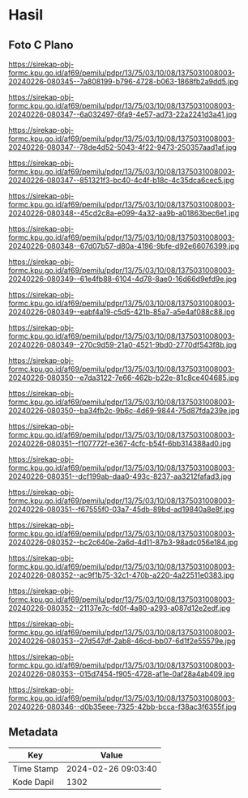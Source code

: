 # Hasil

## Foto C Plano

https://sirekap-obj-formc.kpu.go.id/af69/pemilu/pdpr/13/75/03/10/08/1375031008003-20240226-080345--7a808199-b796-4728-b063-1868fb2a9dd5.jpg

https://sirekap-obj-formc.kpu.go.id/af69/pemilu/pdpr/13/75/03/10/08/1375031008003-20240226-080347--6a032497-6fa9-4e57-ad73-22a2241d3a41.jpg

https://sirekap-obj-formc.kpu.go.id/af69/pemilu/pdpr/13/75/03/10/08/1375031008003-20240226-080347--78de4d52-5043-4f22-9473-250357aad1af.jpg

https://sirekap-obj-formc.kpu.go.id/af69/pemilu/pdpr/13/75/03/10/08/1375031008003-20240226-080347--851321f3-bc40-4c4f-b18c-4c35dca6cec5.jpg

https://sirekap-obj-formc.kpu.go.id/af69/pemilu/pdpr/13/75/03/10/08/1375031008003-20240226-080348--45cd2c8a-e099-4a32-aa9b-a01863bec6e1.jpg

https://sirekap-obj-formc.kpu.go.id/af69/pemilu/pdpr/13/75/03/10/08/1375031008003-20240226-080348--67d07b57-d80a-4196-9bfe-d92e66076399.jpg

https://sirekap-obj-formc.kpu.go.id/af69/pemilu/pdpr/13/75/03/10/08/1375031008003-20240226-080349--61e4fb88-6104-4d78-8ae0-16d66d9efd9e.jpg

https://sirekap-obj-formc.kpu.go.id/af69/pemilu/pdpr/13/75/03/10/08/1375031008003-20240226-080349--eabf4a19-c5d5-421b-85a7-a5e4af088c88.jpg

https://sirekap-obj-formc.kpu.go.id/af69/pemilu/pdpr/13/75/03/10/08/1375031008003-20240226-080349--270c9d59-21a0-4521-9bd0-2770df543f8b.jpg

https://sirekap-obj-formc.kpu.go.id/af69/pemilu/pdpr/13/75/03/10/08/1375031008003-20240226-080350--e7da3122-7e66-462b-b22e-81c8ce404685.jpg

https://sirekap-obj-formc.kpu.go.id/af69/pemilu/pdpr/13/75/03/10/08/1375031008003-20240226-080350--ba34fb2c-9b6c-4d69-9844-75d87fda239e.jpg

https://sirekap-obj-formc.kpu.go.id/af69/pemilu/pdpr/13/75/03/10/08/1375031008003-20240226-080351--f107772f-e367-4cfc-b54f-6bb314388ad0.jpg

https://sirekap-obj-formc.kpu.go.id/af69/pemilu/pdpr/13/75/03/10/08/1375031008003-20240226-080351--dcf199ab-daa0-493c-8237-aa3212fafad3.jpg

https://sirekap-obj-formc.kpu.go.id/af69/pemilu/pdpr/13/75/03/10/08/1375031008003-20240226-080351--f67555f0-03a7-45db-89bd-ad19840a8e8f.jpg

https://sirekap-obj-formc.kpu.go.id/af69/pemilu/pdpr/13/75/03/10/08/1375031008003-20240226-080352--bc2c640e-2a6d-4d11-87b3-98adc056e184.jpg

https://sirekap-obj-formc.kpu.go.id/af69/pemilu/pdpr/13/75/03/10/08/1375031008003-20240226-080352--ac9f1b75-32c1-470b-a220-4a22511e0383.jpg

https://sirekap-obj-formc.kpu.go.id/af69/pemilu/pdpr/13/75/03/10/08/1375031008003-20240226-080352--21137e7c-fd0f-4a80-a293-a087d12e2edf.jpg

https://sirekap-obj-formc.kpu.go.id/af69/pemilu/pdpr/13/75/03/10/08/1375031008003-20240226-080353--27d547df-2ab8-46cd-bb07-6d1f2e55579e.jpg

https://sirekap-obj-formc.kpu.go.id/af69/pemilu/pdpr/13/75/03/10/08/1375031008003-20240226-080353--015d7454-f905-4728-af1e-0af28a4ab409.jpg

https://sirekap-obj-formc.kpu.go.id/af69/pemilu/pdpr/13/75/03/10/08/1375031008003-20240226-080346--d0b35eee-7325-42bb-bcca-f38ac3f6355f.jpg


## Metadata

| Key        | Value               |
| ---------- | ------------------- |
| Time Stamp | 2024-02-26 09:03:40 |
| Kode Dapil | 1302                |



